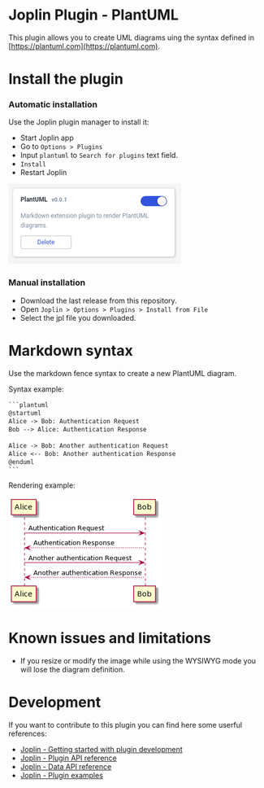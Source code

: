 # Joplin Plugin - PlantUML

This plugin allows you to create UML diagrams uing the syntax defined in [https://plantuml.com](https://plantuml.com).

# Install the plugin

### Automatic installation

Use the Joplin plugin manager to install it:

- Start Joplin app
- Go to `Options > Plugins`
- Input `plantuml` to `Search for plugins` text field.
- `Install`
- Restart Joplin

![Install plugin](./doc/install_plugin.png)

### Manual installation

- Download the last release from this repository.
- Open `Joplin > Options > Plugins > Install from File`
- Select the jpl file you downloaded.

# Markdown syntax

Use the markdown fence syntax to create a new PlantUML diagram.

Syntax example:

    ```plantuml
    @startuml
    Alice -> Bob: Authentication Request
    Bob --> Alice: Authentication Response

    Alice -> Bob: Another authentication Request
    Alice <-- Bob: Another authentication Response
    @enduml
    ```

Rendering example:

![Rendering example](./doc/example.png)

# Known issues and limitations

- If you resize or modify the image while using the WYSIWYG mode you will lose the diagram definition.

# Development

If you want to contribute to this plugin you can find here some userful references:

- [Joplin - Getting started with plugin development](https://joplinapp.org/api/get_started/plugins/)
- [Joplin - Plugin API reference](https://joplinapp.org/api/references/plugin_api/classes/joplin.html)
- [Joplin - Data API reference](https://joplinapp.org/api/references/rest_api/)
- [Joplin - Plugin examples](https://github.com/laurent22/joplin/tree/dev/packages/app-cli/tests/support/plugins)